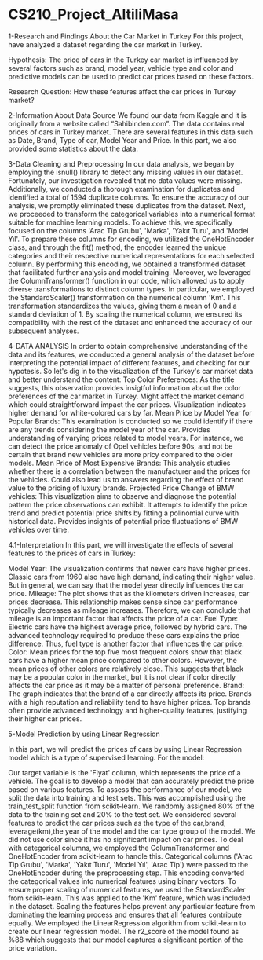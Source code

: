 # CS210_Project_AltiliMasa

1-Research and Findings About the Car Market in Turkey
For this project, have analyzed a dataset regarding the car market in Turkey.

Hypothesis: The price of cars in the Turkey car market is influenced by several factors such as brand, model year, vehicle type and color and predictive models can be used to predict car prices based on these factors.

Research Question: How these features affect the car prices in Turkey market?

2-Information About Data Source
We found our data from Kaggle and it is originally from a website called “Sahibinden.com”. The data contains real prices of cars in Turkey market. There are several features in this data such as Date, Brand, Type of car, Model Year and Price. In this part, we also provided some statistics about the data.

3-Data Cleaning and Preprocessing
In our data analysis, we began by employing the isnull() library to detect any missing values in our dataset. Fortunately, our investigation revealed that no data values were missing. Additionally, we conducted a thorough examination for duplicates and identified a total of 1594 duplicate columns. To ensure the accuracy of our analysis, we promptly eliminated these duplicates from the dataset.
Next, we proceeded to transform the categorical variables into a numerical format suitable for machine learning models. To achieve this, we specifically focused on the columns 'Arac Tip Grubu', 'Marka', 'Yakıt Turu', and 'Model Yıl'. To prepare these columns for encoding, we utilized the OneHotEncoder class, and through the fit() method, the encoder learned the unique categories and their respective numerical representations for each selected column. By performing this encoding, we obtained a transformed dataset that facilitated further analysis and model training.
Moreover, we leveraged the ColumnTransformer() function in our code, which allowed us to apply diverse transformations to distinct column types. In particular, we employed the StandardScaler() transformation on the numerical column 'Km'. This transformation standardizes the values, giving them a mean of 0 and a standard deviation of 1. By scaling the numerical column, we ensured its compatibility with the rest of the dataset and enhanced the accuracy of our subsequent analyses.

4-DATA ANALYSIS
In order to obtain comprehensive understanding of the data and its features, we conducted a general analysis of the dataset before interpreting the potential impact of different features, and checking for our hypotesis. So let's dig in to the visualization of the Turkey's car market data and better understand the content:
Top Color Preferences:
As the title suggests, this observation provides insigtful information about the color preferences of the car market in Turkey.
Might affect the market demand which could straightforward impact the car prices.
Visualization indicates higher demand for white-colored cars by far.
Mean Price by Model Year for Popular Brands:
This examination is conducted so we could identify if there are any trends considering the model year of the car.
Provides understanding of varying prices related to model years.
For instance, we can detect the price anomaly of Opel vehicles before 90s, and not be certain that brand new vehicles are more pricy compared to the older models.
Mean Price of Most Expensive Brands:
This analysis studies whether there is a correlation between the manufacturer and the prices for the vehicles.
Could also lead us to answers regarding the effect of brand value to the pricing of luxury brands.
Projected Price Change of BMW vehicles:
This visualization aims to observe and diagnose the potential pattern the price observations can exhibit.
It attempts to identify the price trend and predict potential price shifts by fitting a polinomial curve with historical data.
Provides insights of potential price fluctuations of BMW vehicles over time.

4.1-Interpretation
In this part, we will investigate the effects of several features to the prices of cars in Turkey:

Model Year: The visualization confirms that newer cars have higher prices. Classic cars from 1960 also have high demand, indicating their higher value. But in general, we can say that the model year directly influences the car price.
Mileage: The plot shows that as the kilometers driven increases, car prices decrease. This relationship makes sense since car performance typically decreases as mileage increases. Therefore, we can conclude that mileage is an important factor that affects the price of a car.
Fuel Type: Electric cars have the highest average price, followed by hybrid cars. The advanced technology required to produce these cars explains the price difference. Thus, fuel type is another factor that influences the car price.
Color: Mean prices for the top five most frequent colors show that black cars have a higher mean price compared to other colors. However, the mean prices of other colors are relatively close. This suggests that black may be a popular color in the market, but it is not clear if color directly affects the car price as it may be a matter of personal preference.
Brand: The graph indicates that the brand of a car directly affects its price. Brands with a high reputation and reliability tend to have higher prices. Top brands often provide advanced technology and higher-quality features, justifying their higher car prices.


5-Model Prediction by using Linear Regression

In this part, we will predict the prices of cars by using Linear Regression model which is a type of supervised learning. For the model:

Our target variable is the 'Fiyat' column, which represents the price of a vehicle. The goal is to develop a model that can accurately predict the price based on various features.
To assess the performance of our model, we split the data into training and test sets. This was accomplished using the train_test_split function from scikit-learn. We randomly assigned 80% of the data to the training set and 20% to the test set.
We considered several features to predict the car prices such as the type of the car,brand, leverage(km),the year of the model and the car type group of the model. We did not use color since it has no significant impact on car prices.
To deal with categorical columns, we employed the ColumnTransformer and OneHotEncoder from scikit-learn to handle this. Categorical columns ('Arac Tip Grubu', 'Marka', 'Yakıt Turu', 'Model Yıl', 'Arac Tip') were passed to the OneHotEncoder during the preprocessing step. This encoding converted the categorical values into numerical features using binary vectors.
To ensure proper scaling of numerical features, we used the StandardScaler from scikit-learn. This was applied to the 'Km' feature, which was included in the dataset. Scaling the features helps prevent any particular feature from dominating the learning process and ensures that all features contribute equally.
We employed the LinearRegression algorithm from scikit-learn to create our linear regression model. The r2_score of the model found as %88 which suggests that our model captures a significant portion of the price variation.
